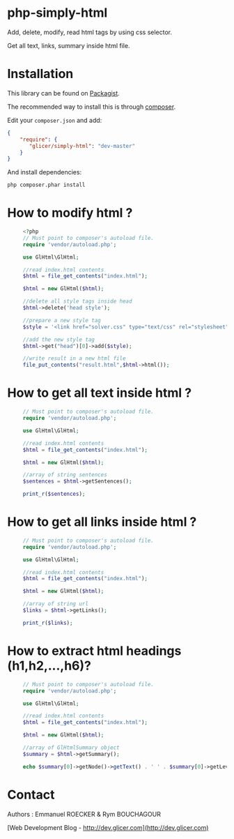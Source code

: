 php-simply-html
===============
Add, delete, modify, read html tags by using css selector.

Get all text, links, summary inside html file.

# Installation

This library can be found on [Packagist](https://packagist.org/packages/glicer/simply-html).

The recommended way to install this is through [composer](http://getcomposer.org).

Edit your `composer.json` and add:

```json
{
    "require": {
       "glicer/simply-html": "dev-master"
    }
}
```

And install dependencies:

```bash
php composer.phar install
```

# How to modify html ?

```php
     <?php
     // Must point to composer's autoload file.
     require 'vendor/autoload.php';

     use GlHtml\GlHtml;

     //read index.html contents
     $html = file_get_contents("index.html");

     $html = new GlHtml($html);

     //delete all style tags inside head
     $html->delete('head style');

     //prepare a new style tag
     $style = '<link href="solver.css" type="text/css" rel="stylesheet"></link>';

     //add the new style tag
     $html->get("head")[0]->add($style);

     //write result in a new html file
     file_put_contents("result.html",$html->html());
```

# How to get all text inside html ?

```php
     // Must point to composer's autoload file.
     require 'vendor/autoload.php';

     use GlHtml\GlHtml;

     //read index.html contents
     $html = file_get_contents("index.html");

     $html = new GlHtml($html);

     //array of string sentences
     $sentences = $html->getSentences();

     print_r($sentences);
```

# How to get all links inside html ?

```php
     // Must point to composer's autoload file.
     require 'vendor/autoload.php';

     use GlHtml\GlHtml;

     //read index.html contents
     $html = file_get_contents("index.html");

     $html = new GlHtml($html);

     //array of string url
     $links = $html->getLinks();

     print_r($links);
```

# How to extract html headings (h1,h2,...,h6)?

```php
     // Must point to composer's autoload file.
     require 'vendor/autoload.php';

     use GlHtml\GlHtml;

     //read index.html contents
     $html = file_get_contents("index.html");

     $html = new GlHtml($html);

     //array of GlHtmlSummary object
     $summary = $html->getSummary();

     echo $summary[0]->getNode()->getText() . ' ' . $summary[0]->getLevel();
```

# Contact

Authors : Emmanuel ROECKER & Rym BOUCHAGOUR

[Web Development Blog - http://dev.glicer.com](http://dev.glicer.com)
